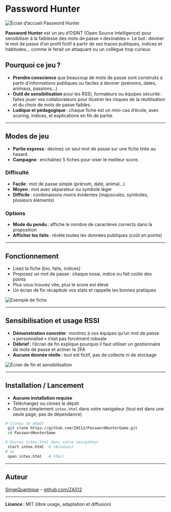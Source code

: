 
# Password Hunter


![Écran d’accueil Password Hunter](screenshot/screen1.png)

**Password Hunter** est un jeu d’OSINT (Open Source Intelligence) pour sensibiliser à la faiblesse des mots de passe « devinables ». Le but : deviner le mot de passe d’un profil fictif à partir de ses traces publiques, indices et habitudes… comme le ferait un attaquant ou un collègue trop curieux.

## Pourquoi ce jeu ?

- **Prendre conscience** que beaucoup de mots de passe sont construits à partir d’informations publiques ou faciles à deviner (prénoms, dates, animaux, passions…)
- **Outil de sensibilisation** pour les RSSI, formateurs ou équipes sécurité : faites jouer vos collaborateurs pour illustrer les risques de la réutilisation et du choix de mots de passe faibles.
- **Ludique et pédagogique** : chaque fiche est un mini-cas d’école, avec scoring, indices, et explications en fin de partie.

---

## Modes de jeu

- **Partie express** : devinez un seul mot de passe sur une fiche tirée au hasard.
- **Campagne** : enchaînez 5 fiches pour viser le meilleur score.

### Difficulté
- **Facile** : mot de passe simple (prénom, date, animal…)
- **Moyen** : mot avec séparateur ou symbole léger
- **Difficile** : combinaisons moins évidentes (majuscules, symboles, plusieurs éléments)

### Options
- **Mode du pendu** : affiche le nombre de caractères corrects dans la proposition
- **Afficher les faits** : révèle toutes les données publiques (coût en points)

---

## Fonctionnement

- Lisez la fiche (bio, faits, indices)
- Proposez un mot de passe : chaque essai, indice ou fait coûte des points
- Plus vous trouvez vite, plus le score est élevé
- Un écran de fin récapitule vos stats et rappelle les bonnes pratiques



![Exemple de fiche](screenshot/screen2.png)

---

## Sensibilisation et usage RSSI

- **Démonstration concrète** : montrez à vos équipes qu’un mot de passe « personnalisé » n’est pas forcément robuste
- **Débrief** : l’écran de fin explique pourquoi il faut utiliser un gestionnaire de mots de passe et activer le 2FA
- **Aucune donnée réelle** : tout est fictif, pas de collecte ni de stockage



![Écran de fin et sensibilisation](screenshot/screen3.png)

---

## Installation / Lancement

- **Aucune installation requise**
- Téléchargez ou clonez le dépôt
- Ouvrez simplement `intex.html` dans votre navigateur (tout est dans une seule page, pas de dépendance)

```sh
# Clonez le dépôt
 git clone https://github.com/ZA512/PasswordHunterGame.git
 cd PasswordHunterGame

# Ouvrez intex.html dans votre navigateur
 start intex.html  # (Windows)
# ou
 open intex.html   # (Mac)
```

---

## Auteur

[SingeQuantique](https://singequantique.jateroka.fr) – [github.com/ZA512](https://github.com/ZA512)

---

**Licence** : MIT (libre usage, adaptation et diffusion)
